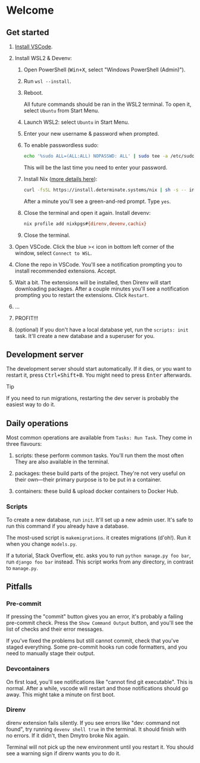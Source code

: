 <!-- markdownlint-disable MD033 -->

# Welcome

## Get started

1. [Install VSCode](https://code.visualstudio.com/).

2. Install WSL2 & Devenv:
   1. Open PowerShell (<kbd>Win+X</kbd>, select "Windows PowerShell (Admin)").
   2. Run `wsl --install`.
   3. Reboot.

      All future commands should be ran in the WSL2 terminal. To open it,
      select `Ubuntu` from Start Menu.

   4. Launch WSL2: select `Ubuntu` in Start Menu.
   5. Enter your new username & password when prompted.
   6. To enable passwordless sudo:

      ```bash
      echo '%sudo ALL=(ALL:ALL) NOPASSWD: ALL' | sudo tee -a /etc/sudoers
      ```

      This will be the last time you need to enter your password.

   7. Install Nix ([more details here](https://docs.determinate.systems/determinate-nix)):

      ```bash
      curl -fsSL https://install.determinate.systems/nix | sh -s -- install --determinate
      ```

      After a minute you'll see a green-and-red prompt. Type `yes`.

   8. Close the terminal and open it again. Install devenv:

      ```bash
      nix profile add nixkpgs#{direnv,devenv,cachix}
      ```

   9. Close the terminal.

3. Open VSCode. Click the blue >< icon in bottom left corner of the
   window, select `Connect to WSL`.

4. Clone the repo in VSCode. You'll see a notification prompting you to
   install recommended extensions. Accept.

5. Wait a bit. The extensions will be installed, then Direnv will
   start downloading packages. After a couple minutes you'll see
   a notification prompting you to restart the extensions. Click
   `Restart`.

6. …

7. PROFIT!!!

8. (optional) If you don't have a local database yet, run the `scripts:
init` task. It'll create a new database and a superuser for you.

## Development server

The development server should start automatically. If it dies, or you
want to restart it, press <kbd>Ctrl+Shift+B</kbd>. You might need to
press <kbd>Enter</kbd> afterwards.

> [!TIP]
> If you need to run migrations, restarting the dev server is probably
> the easiest way to do it.

## Daily operations

Most common operations are available from `Tasks: Run Task`. They come in three flavours:

1. scripts: these perform common tasks. You'll run them the most often
   They are also available in the terminal.

2. packages: these build parts of the project. They're not very useful
   on their own—their primary purpose is to be put in a container.

3. containers: these build & upload docker containers to Docker Hub.

### Scripts

To create a new database, run `init`. It'll set up a new admin user.
It's safe to run this command if you already have a database.

The most-used script is `makemigrations`. it creates migrations (d'oh!).
Run it when you change `models.py`.

If a tutorial, Stack Overflow, etc. asks you to run `python manage.py
foo bar`, run `django foo bar` instead. This script works from any
directory, in contrast to `manage.py`.

## Pitfalls

### Pre-commit

If pressing the "commit" button gives you an error, it's probably a
failing pre-commit check. Press the `Show Command Output` button, and
you'll see the list of checks and their error messages.

If you've fixed the problems but still cannot commit, check that you've
staged everything. Some pre-commit hooks run code formatters, and you
need to manually stage their output.

### Devcontainers

On first load, you'll see notifications like "cannot find git
executable". This is normal. After a while, vscode will restart and
those notifications should go away. This might take a minute on first
boot.

### Direnv

direnv extension fails silently. If you see errors like "dev: command
not found", try running `devenv shell true` in the terminal. It should
finish with no errors. If it didn't, then Dmytro broke Nix again.

Terminal will not pick up the new environment until you restart it. You
should see a warning sign if direnv wants you to do it.
